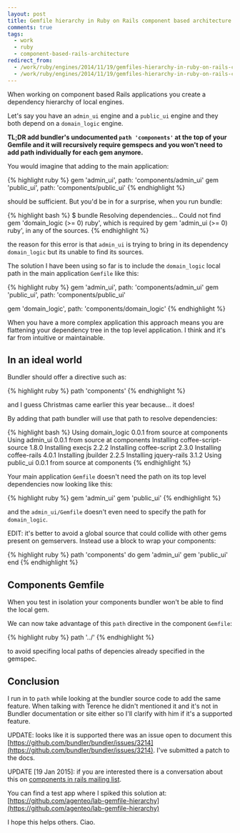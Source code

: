 ```yaml
---
layout: post
title: Gemfile hierarchy in Ruby on Rails component based architecture
comments: true
tags:
  - work
  - ruby
  - component-based-rails-architecture
redirect_from:
  - /work/ruby/engines/2014/11/19/gemfiles-hierarchy-in-ruby-on-rails-component-based-architecture/
  - /work/ruby/engines/2014/11/19/gemfiles-hierarchy-in-ruby-on-rails-component-based-architecture.html/
---
```


When working on component based Rails applications you create a dependency hierarchy of local engines.

Let's say you have an `admin_ui` engine and a `public_ui` engine and they both depend on a `domain_logic` engine.

**TL;DR add bundler's undocumented `path 'components'` at the top of your Gemfile and it will recursively require gemspecs and you won't need to add path individually for each gem anymore.**

You would imagine that adding to the main application:

{% highlight ruby %}
gem 'admin_ui', path: 'components/admin_ui'
gem 'public_ui', path: 'components/public_ui'
{% endhighlight %}

should be sufficient. But you'd be in for a surprise, when you run bundle:

{% highlight bash %}
$ bundle
Resolving dependencies...
Could not find gem 'domain_logic (>= 0) ruby', which is required by gem 'admin_ui (>= 0) ruby', in any of the sources.
{% endhighlight %}

the reason for this error is that `admin_ui` is trying to bring in its dependency `domain_logic` but its unable to find its sources.

The solution I have been using so far is to include the `domain_logic` local path in the main application `Gemfile` like this:

{% highlight ruby %}
gem 'admin_ui', path: 'components/admin_ui'
gem 'public_ui', path: 'components/public_ui'

gem 'domain_logic', path: 'components/domain_logic'
{% endhighlight %}

When you have a more complex application this approach means you are flattening your dependency tree in the top level application. I think and it's far from intuitive or maintainable.

## In an ideal world

Bundler should offer a directive such as:

{% highlight ruby %}
path 'components'
{% endhighlight %}

and I guess Christmas came earlier this year because... it does!

By adding that path bundler will use that path to resolve dependencies:

{% highlight bash %}
Using domain_logic 0.0.1 from source at components
Using admin_ui 0.0.1 from source at components
Installing coffee-script-source 1.8.0
Installing execjs 2.2.2
Installing coffee-script 2.3.0
Installing coffee-rails 4.0.1
Installing jbuilder 2.2.5
Installing jquery-rails 3.1.2
Using public_ui 0.0.1 from source at components
{% endhighlight %}

Your main application `Gemfile` doesn't need the path on its top level dependencies now looking like this:

{% highlight ruby %}
gem 'admin_ui'
gem 'public_ui'
{% endhighlight %}

and the `admin_ui/Gemfile` doesn't even need to specify the path for `domain_logic`.

EDIT: it's better to avoid a global source that could collide with other gems present on gemservers. Instead use a block to wrap your components:

{% highlight ruby %}
path 'components' do
  gem 'admin_ui'
  gem 'public_ui'
end
{% endhighlight %}

## Components Gemfile

When you test in isolation your components bundler won't be able to find the local gem.

We can now take advantage of this `path` directive in the component `Gemfile`:

{% highlight ruby %}
path '../'
{% endhighlight %}

to avoid specifing local paths of depencies already specified in the gemspec.

## Conclusion

I run in to `path` while looking at the bundler source code to add the same feature. When talking with Terence he didn't mentioned it and it's not in Bundler documentation or site either so I'll clarify with him if it's a supported feature.

UPDATE: looks like it is supported there was an issue open to document this [https://github.com/bundler/bundler/issues/3214](https://github.com/bundler/bundler/issues/3214). I've submitted a patch to the docs.

UPDATE [19 Jan 2015]: if you are interested there is a conversation about this on [components in rails mailing list](https://groups.google.com/forum/#!topic/components-in-rails/aCGDuYcS2W0).

You can find a test app where I spiked this solution at: [https://github.com/agenteo/lab-gemfile-hierarchy](https://github.com/agenteo/lab-gemfile-hierarchy)

I hope this helps others. Ciao.

